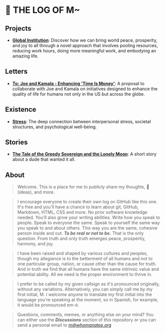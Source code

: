 # 💩 THE LOG OF M~

## Projects
- [**Global Institution**](https://whomanatee.org): Discover how we can bring world peace, prosperity, and joy to all through a novel approach that involves pooling resources, reducing work hours, doing more meaningful work, and embodying an amazing life.

## Letters
- [**To: Joe and Kamala - Enhancing 'Time Is Money'**](docs/time-is-freedom.md): A proposal to collaborate with Joe and Kamala on initiatives designed to enhance the quality of life for humans not only in the US but across the globe.

## Existence
- [**Stress**](docs/stress.md): The deep connection between interpersonal stress, societal structures, and psychological well-being.

## Stories
- [**The Tale of the Greedy Sovereign and the Lonely Moon**](docs/greedy-sovereign.md): A short story about a dude that wanted it all.

## About
> Welcome. This is a place for me to publicly share my thoughts, 💩(ideas), and more.

> I encourage everyone to create their own log on GitHub like this one. It's free and you'll have a chance to learn about git, GitHub, Markdown, HTML, CSS and more. No prior software knowledge needed. You'll also grow your writing abilities. Write how you speak to people. Speak to everyone the same. Speak to yourself the same way you speak to and about others. This way you are the same, cohesive person inside and out. ***To be real or not to be.*** That is the only question. From truth and only truth emerges peace, prosperity, harmony, and joy.

> I have been raised and shaped by various cultures and peoples, though my allegiance is to the betterment of all humans and not to one particular group, nation, or cause other than the cause for truth. And in truth we find that all humans have the same intrinsic value and potential ability. All we need is the proper environment to thrive in.  

> I prefer to be called by my given callsign as it's pronounced originally, without any variations. Alternatively, you can simply call me by my first initial, M. I welcome anyone to translate my first initial into the language you're speaking at the moment, so in Spanish, for example, it would be pronounced em-é.

> Questions, comments, memes, or anything else on your mind? You can either use the ***Discussions*** section of this repository or you can send a personal email to *m@whomanatee.org*


